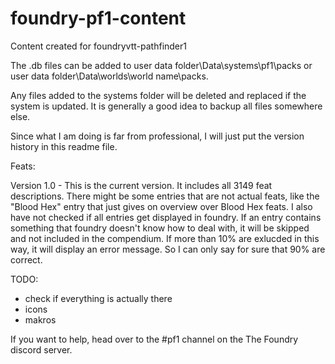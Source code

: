 # foundry-pf1-content
Content created for foundryvtt-pathfinder1

The .db files can be added to 
user data folder\Data\systems\pf1\packs
or 
user data folder\Data\worlds\world name\packs.

Any files added to the systems folder will be deleted and replaced if the system is updated. It is generally a good idea to backup all files somewhere else. 

Since what I am doing is far from professional, I will just put the version history in this readme file. 

Feats:

Version 1.0 - This is the current version. It includes all 3149 feat descriptions. There might be some entries that are not actual feats, like the "Blood Hex" entry that just gives on overview over Blood Hex feats. I also have not checked if all entries get displayed in foundry. If an entry contains something that foundry doesn't know how to deal with, it will be skipped and not included in the compendium. If more than 10% are exlucded in this way, it will display an error message. So I can only say for sure that 90% are correct. 

TODO: 
- check if everything is actually there
- icons 
- makros

If you want to help, head over to the #pf1 channel on the The Foundry discord server.
